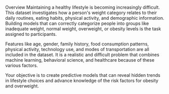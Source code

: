 Overview
Maintaining a healthy lifestyle is becoming increasingly difficult. This dataset investigates how a person's weight category relates to their daily routines, eating habits, physical activity, and demographic information. Building models that can correctly categorize people into groups like inadequate weight, normal weight, overweight, or obesity levels is the task assigned to participants.

Features like age, gender, family history, food consumption patterns, physical activity, technology use, and modes of transportation are all included in the dataset. It is a realistic and difficult problem that combines machine learning, behavioral science, and healthcare because of these various factors.

Your objective is to create predictive models that can reveal hidden trends in lifestyle choices and advance knowledge of the risk factors for obesity and overweight.
